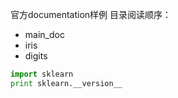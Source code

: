 官方documentation样例
目录阅读顺序：
- main_doc
- iris
- digits

```python
import sklearn
print sklearn.__version__
```
